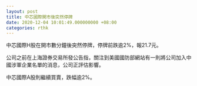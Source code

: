 ```yaml
---
layout: post
title: 中芯國際開市後突然停牌
date: 2020-12-04 10:01:49.000000000 +08:00
categories: rthk
---
```


中芯國際H股在開市數分鐘後突然停牌，停牌前跌逾2%，報21.7元。

公司之前在上海證券交易所發公告指，關注到美國國防部網站有一則將公司加入中國涉軍企業名單的消息，公司正評估影響。

中芯國際A股則繼續買賣，跌幅逾2%。
